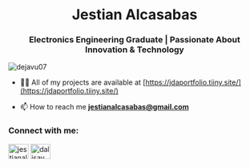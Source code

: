 <h1 align="center">Jestian Alcasabas</h1>
<h3 align="center">Electronics Engineering Graduate | Passionate About Innovation & Technology</h3>

<p align="left"> <img src="https://komarev.com/ghpvc/?username=dejavu07&label=Profile%20views&color=0e75b6&style=flat" alt="dejavu07" /> </p>

- 👨‍💻 All of my projects are available at [https://jdaportfolio.tiiny.site/](https://jdaportfolio.tiiny.site/)

- 📫 How to reach me **jestianalcasabas@gmail.com**

<h3 align="left">Connect with me:</h3>
<p align="left">
<a href="https://linkedin.com/in/jestianalcasabas" target="blank"><img align="center" src="https://raw.githubusercontent.com/rahuldkjain/github-profile-readme-generator/master/src/images/icons/Social/linked-in-alt.svg" alt="jestianalcasabas" height="30" width="40" /></a>
<a href="https://fb.com/dalisay.03" target="blank"><img align="center" src="https://raw.githubusercontent.com/rahuldkjain/github-profile-readme-generator/master/src/images/icons/Social/facebook.svg" alt="dalisay.03" height="30" width="40" /></a>
</p>

<link rel="stylesheet" href="https://cdnjs.cloudflare.com/ajax/libs/font-awesome/6.7.2/css/all.min.css" integrity="sha512-Evv84Mr4kqVGRNSgIGL/F/aIDqQb7xQ2vcrdIwxfjThSH8CSR7PBEakCr51Ck+w+/U6swU2Im1vVX0SVk9ABhg==" crossorigin="anonymous" referrerpolicy="no-referrer"/>


<i class="fa-solid fa-link fa-beat-fade"></i>
